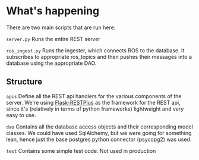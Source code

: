 # What's happening

There are two main scripts that are run here:

`server.py` Runs the entire REST server

`ros_ingest.py` Runs the ingester, which connects ROS to the database. It subscribes to appropriate ros_topics and then pushes their messages into a database using the appropriate DAO.

## Structure

`apis` Define all the REST api handlers for the various components of the server. We're using [Flask-RESTPlus](https://flask-restplus.readthedocs.io) as the framework for the REST api, since it's (relatively in terms of python frameworks) lightweight and very easy to use.

`dao` Contains all the database access objects and their corresponding model classes. We could have used SqlAlchemy, but we were going for something lean, hence just the base postgres python connector (psycopg2) was used.

`test` Contains some simple test code. Not used in production
